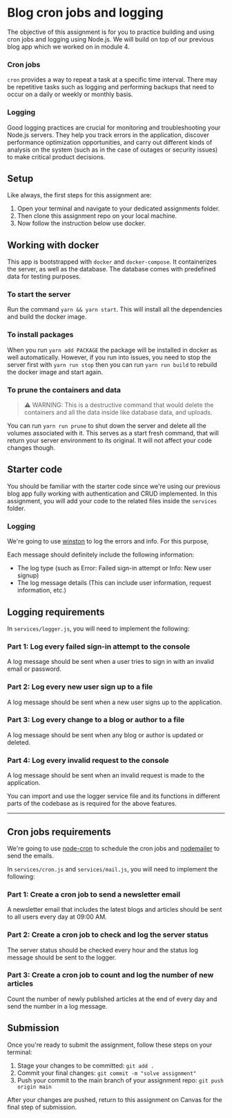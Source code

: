 # Blog cron jobs and logging

The objective of this assignment is for you to practice building and using cron jobs and logging using Node.js. We will build on top of our previous blog app which we worked on in module 4.

### Cron jobs

`cron` provides a way to repeat a task at a specific time interval. There may be repetitive tasks such as logging and performing backups that need to occur on a daily or weekly or monthly basis.

### Logging

Good logging practices are crucial for monitoring and troubleshooting your Node.js servers. They help you track errors in the application, discover performance optimization opportunities, and carry out different kinds of analysis on the system (such as in the case of outages or security issues) to make critical product decisions.

## Setup

Like always, the first steps for this assignment are:

1. Open your terminal and navigate to your dedicated assignments folder.
2. Then clone this assignment repo on your local machine.
3. Now follow the instruction below use docker.

## Working with docker

This app is bootstrapped with `docker` and `docker-compose`. It containerizes the server, as well as the database. The database comes with predefined data for testing purposes.

### To start the server

Run the command `yarn && yarn start`. This will install all the dependencies and build the docker image.

### To install packages

When you run `yarn add PACKAGE` the package will be installed in docker as well automatically. However, if you run into issues, you need to stop the server first with `yarn run stop` then you can run `yarn run build` to rebuild the docker image and start again.

### To prune the containers and data

> ⚠️ WARNING: This is a destructive command that would delete the containers and all the data inside like database data, and uploads.

You can run `yarn run prune` to shut down the server and delete all the volumes associated with it. This serves as a start fresh command, that will return your server environment to its original. It will not affect your code changes though.

## Starter code

You should be familiar with the starter code since we're using our previous blog app fully working with authentication and CRUD implemented. In this assignment, you will add your code to the related files inside the `services` folder.

### Logging

We're going to use [winston](https://www.npmjs.com/package/winston) to log the errors and info. For this purpose, 

Each message should definitely include the following information:

- The log type (such as Error: Failed sign-in attempt or Info: New user signup)
- The log message details (This can include user information, request information, etc.)

## Logging requirements

In `services/logger.js`, you will need to implement the following:

### Part 1: Log every failed sign-in attempt to the console

A log message should be sent when a user tries to sign in with an invalid email or password.

### Part 2: Log every new user sign up to a file

A log message should be sent when a new user signs up to the application.

### Part 3: Log every change to a blog or author to a file

A log message should be sent when any blog or author is updated or deleted.

### Part 4: Log every invalid request to the console

A log message should be sent when an invalid request is made to the application.

You can import and use the logger service file and its functions in different parts of the codebase as is required for the above features.

---

## Cron jobs requirements

We're going to use [node-cron](https://www.npmjs.com/package/node-cron) to schedule the cron jobs and [nodemailer](https://www.npmjs.com/package/nodemailer) to send the emails.

In `services/cron.js` and `services/mail.js`, you will need to implement the following:

### Part 1: Create a cron job to send a newsletter email

A newsletter email that includes the latest blogs and articles should be sent to all users every day at 09:00 AM.

### Part 2: Create a cron job to check and log the server status

The server status should be checked every hour and the status log message should be sent to the logger.

### Part 3: Create a cron job to count and log the number of new articles

Count the number of newly published articles at the end of every day and send the number in a log message.

## Submission

Once you're ready to submit the assignment, follow these steps on your terminal:

1. Stage your changes to be committed: `git add .`
2. Commit your final changes: `git commit -m "solve assignment"`
3. Push your commit to the main branch of your assignment repo: `git push origin main`

After your changes are pushed, return to this assignment on Canvas for the final step of submission.
